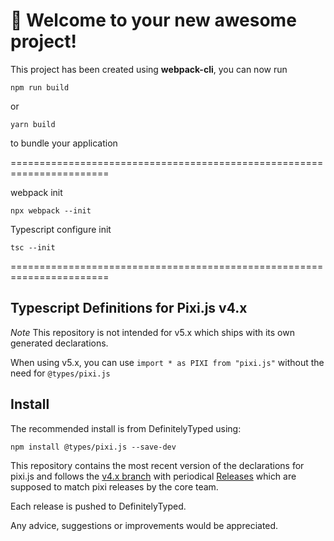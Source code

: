 # 🚀 Welcome to your new awesome project!

This project has been created using **webpack-cli**, you can now run

```
npm run build
```

or

```
yarn build
```

to bundle your application

=======================================================================

webpack init 

```
npx webpack --init

```

Typescript configure init

```
tsc --init
```

=======================================================================

## Typescript Definitions for Pixi.js v4.x

_Note_ This repository is not intended for v5.x which ships with its own generated declarations.

When using v5.x, you can use `import * as PIXI from "pixi.js"` without the need for `@types/pixi.js`

## Install

The recommended install is from DefinitelyTyped using:

`npm install @types/pixi.js --save-dev`

This repository contains the most recent version of the declarations for pixi.js and follows the [v4.x branch](https://github.com/pixijs/pixi.js/tree/v4.x) with periodical [Releases](https://github.com/pixijs/pixi-typescript/releases) which are supposed to match pixi releases by the core team.

Each release is pushed to DefinitelyTyped.

Any advice, suggestions or improvements would be appreciated.